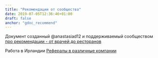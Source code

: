 ```yaml
---
title: "Рекомендации от сообщества"
date: 2019-07-05T12:36:46+01:00
draft: false
anchor: "gdoc_recommend"
---
```


Документ созданный @anastasiad12 и поддерживаемый сообществом [про рекомендации - от врачей до ресторанов](https://docs.google.com/document/d/11HQsg_Av0SooX6rZrWEZozCDlRBnHwL8hgaIa3zPWxE/edit)

Работа в Ирландии [Рефералы в различные компании](https://docs.google.com/document/d/17miaFGK-2hk6KANeCGgDfQ3XYl4q43sqRdsvdkYTcOs)